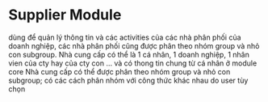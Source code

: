 Supplier Module
===============
dùng để quản lý thông tin và các activities của các nhà phân phối của doanh nghiệp, các nhà phân phối cũng được phân theo nhóm group và nhỏ con subgroup.
Nhà cung cấp có thể là 1 cá nhân, 1 doanh nghiệp, 1 nhân vien của cty hay của cty con … và có thong tin chung từ cá nhân ở module core
Nhà cung cấp có thể được phân theo nhóm group và nhỏ con subgroup; có các cách phân nhóm với công thức khác nhau do user tùy chọn
